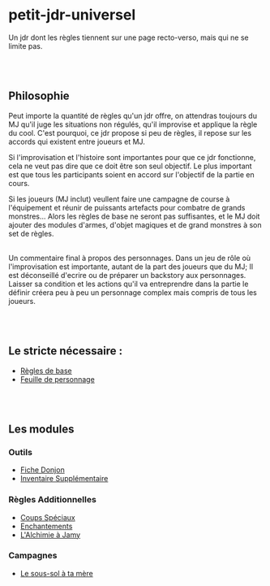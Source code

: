 # **petit-jdr-universel**
Un jdr dont les règles tiennent sur une page recto-verso, mais qui ne se limite pas.

<br><br>
## **Philosophie**
Peut importe la quantité de règles qu'un jdr offre, on attendras toujours du MJ qu'il juge les situations non régulés, qu'il improvise et applique la règle du cool. C'est pourquoi, ce jdr propose si peu de règles, il repose sur les accords qui existent entre joueurs et MJ.

Si l'improvisation et l'histoire sont importantes pour que ce jdr fonctionne, cela ne veut pas dire que ce doit être son seul objectif. Le plus important est que tous les participants soient en accord sur l'objectif de la partie en cours.

Si les joueurs (MJ inclut) veullent faire une campagne de course à l'équipement et réunir de puissants artefacts pour combatre de grands monstres... Alors les règles de base ne seront pas suffisantes, et le MJ doit ajouter des modules d'armes, d'objet magiques et de grand monstres à son set de règles.

<br>
Un commentaire final à propos des personnages. Dans un jeu de rôle où l'improvisation est importante, autant de la part des joueurs que du MJ; Il est déconseillé d'ecrire ou de préparer un backstory aux personnages. Laisser sa condition et les actions qu'il va entreprendre dans la partie le définir créera peu à peu un personnage complex mais compris de tous les joueurs.



<br><br>
## **Le stricte nécessaire :**
- [Règles de base](Regles.pdf)
- [Feuille de personnage](Feuille_de_personnage.pdf)

<br><br>
## **Les modules**
### Outils
- [Fiche Donjon](Modules/Outils/Fiche_Donjon.pdf)
- [Inventaire Supplémentaire](Modules/Outils/Inventaire_supplementaire.pdf)

### Règles Additionnelles
- [Coups Spéciaux](Modules/Regles_Additionnelles/Coups_speciaux.pdf)
- [Enchantements](Modules/Regles_Additionnelles/Enchantements.pdf)
- [L'Alchimie à Jamy](Modules/Regles_Additionnelles/L_Alchimie_a_Jamy.pdf)


### Campagnes
- [Le sous-sol à ta mère](Modules/Campagne/Le_sous-sol_a_ta_mere.pdf)
